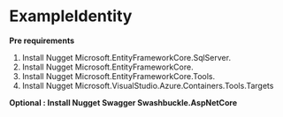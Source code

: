 # ExampleIdentity

**Pre requirements** 

1. Install Nugget Microsoft.EntityFrameworkCore.SqlServer.
2. Install Nugget Microsoft.EntityFrameworkCore.
3. Install Nugget Microsoft.EntityFrameworkCore.Tools.
4. Install Nugget Microsoft.VisualStudio.Azure.Containers.Tools.Targets

**Optional : Install Nugget Swagger Swashbuckle.AspNetCore**

